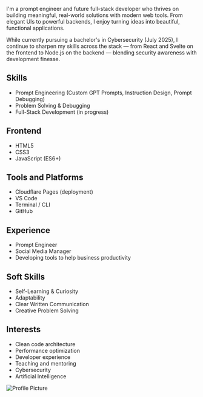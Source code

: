 I'm a prompt engineer and future full-stack developer who thrives on building meaningful, real-world solutions with modern web tools. From elegant UIs to powerful backends, I enjoy turning ideas into beautiful, functional applications.

While currently pursuing a bachelor's in Cybersecurity (July 2025), I continue to sharpen my skills across the stack — from React and Svelte on the frontend to Node.js on the backend — blending security awareness with development finesse.

## Skills

- Prompt Engineering (Custom GPT Prompts, Instruction Design, Prompt Debugging)
- Problem Solving & Debugging
- Full-Stack Development (in progress)

## Frontend

- HTML5
- CSS3
- JavaScript (ES6+)

## Tools and Platforms

- Cloudflare Pages (deployment)
- VS Code
- Terminal / CLI
- GitHub

## Experience

- Prompt Engineer
- Social Media Manager
- Developing tools to help business productivity

## Soft Skills

- Self-Learning & Curiosity
- Adaptability
- Clear Written Communication
- Creative Problem Solving

## Interests

- Clean code architecture
- Performance optimization
- Developer experience
- Teaching and mentoring
- Cybersecurity
- Artificial Intelligence

![Profile Picture](/images/profile.jpg)
